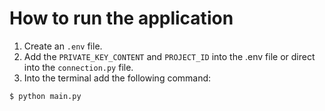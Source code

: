 # How to run the application

1. Create an `.env` file.
2. Add the `PRIVATE_KEY_CONTENT` and `PROJECT_ID` into the .env file or direct into the `connection.py` file.
3. Into the terminal add the following command:
```
$ python main.py
```
